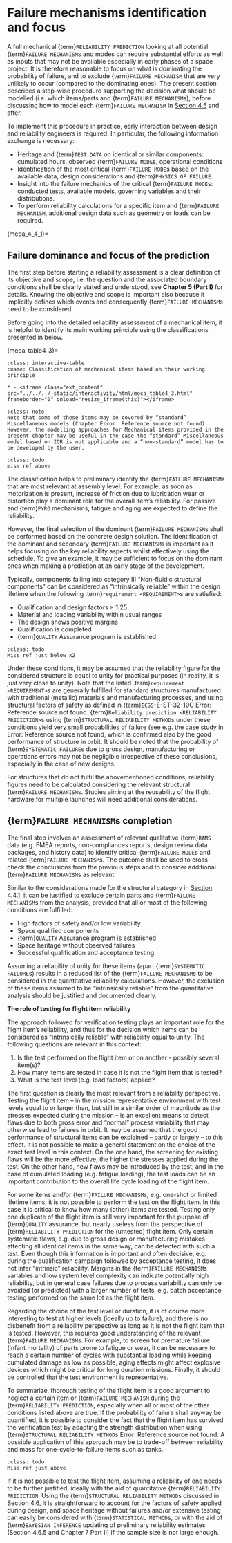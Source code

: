 # Failure mechanisms identification and focus

A full mechanical {term}`RELIABILITY PREDICTION` looking at all potential {term}`FAILURE MECHANISM`s and modes can require substantial efforts as well as inputs that may not be available especially in early phases of a space project. It is therefore reasonable to focus on what is dominating the probability of failure, and to exclude {term}`FAILURE MECHANISM` that are very unlikely to occur (compared to the dominating ones). The present section describes a step-wise procedure supporting the decision what should be modelled (i.e. which items/parts and {term}`FAILURE MECHANISM`s), before discussing how to model each {term}`FAILURE MECHANISM` in [Section 4.5](method_selection.md) and after.

To implement this procedure in practice, early interaction between design and reliability engineers is required. In particular, the following information exchange is necessary:

* Heritage and {term}`TEST DATA` on identical or similar components: cumulated hours, observed {term}`FAILURE MODE`s, operational conditions
* Identification of the most critical {term}`FAILURE MODE`s based on the available data, design considerations and {term}`PHYSICS OF FAILURE`.
* Insight into the failure mechanics of the critical {term}`FAILURE MODE`s: conducted tests, available models, governing variables and their distributions. 
* To perform reliability calculations for a specific item and {term}`FAILURE MECHANISM`, additional design data such as geometry or loads can be required.

(meca_4_4_1)=
## Failure dominance and focus of the prediction

The first step before starting a reliability assessment is a clear definition of its objective and scope, i.e. the question and the associated boundary conditions shall be clearly stated and understood, see **Chapter 5 (Part I)** for details. Knowing the objective and scope is important also because it implicitly defines which events and consequently {term}`FAILURE MECHANISM`s need to be considered.

Before going into the detailed reliability assessment of a mechanical item, it is helpful to identify its main working principle using the classifications presented in  below. 

(meca_table4_3)=
```{list-table} Classification of mechanical items based on their working principle
:class: interactive-table
:name: Classification of mechanical items based on their working principle

* - <iframe class="ext_content" src="../../../_static/interactivity/html/meca_table4_3.html" frameborder="0" onload="resize_iframe(this)"></iframe>
```


```{admonition} Note
:class: note
Note that some of these items may be covered by “standard” Miscellaneous models (Chapter Error: Reference source not found). However, the modelling approaches for Mechanical items provided in the present chapter may be useful in the case the “standard” Miscellaneous model based on IOR is not applicable and a “non-standard” model has to be developed by the user.
```

```{admonition} Todo
:class: todo
miss ref above
```

The classification helps to preliminary identify the {term}`FAILURE MECHANISM`s that are most relevant at assembly level. For example, as soon as motorization is present, increase of friction due to lubrication wear or distortion play a dominant role for the overall item’s reliability. For passive and {term}`PYRO` mechanisms, fatigue and aging are expected to define the reliability. 

However, the final selection of the dominant {term}`FAILURE MECHANISM`s shall be performed based on the concrete design solution. The identification of the dominant and secondary {term}`FAILURE MECHANISM`s is important as it helps focusing on the key reliability aspects whilst effectively using the schedule. To give an example, it may be sufficient to focus on the dominant ones when making a prediction at an early stage of the development.

Typically, components falling into category III “Non-fluidic structural components” can be considered as “intrinsically reliable” within the design lifetime when the following .term}`requirement <REQUIREMENT>`s are satisfied: 

* Qualification and design factors ≥ 1.25
* Material and loading variability within usual ranges
* The design shows positive margins
* Qualification is completed
* {term}`QUALITY` Assurance program is established

```{admonition} Todo
:class: todo
Miss ref just below x2
```

Under these conditions, it may be assumed that the reliability figure for the considered structure is equal to unity for practical purposes (in reality, it is just very close to unity). Note that the listed .term}`requirement <REQUIREMENT>`s are generally fulfilled for standard structures manufactured with traditional (metallic) materials and manufacturing processes, and using structural factors of safety as defined in {term}`ECSS`-E-ST-32-10C Error: Reference source not found. {term}`Reliability prediction <RELIABILITY PREDICTION>`s using {term}`STRUCTURAL RELIABILITY METHOD`s under these conditions yield very small probabilities of failure (see e.g. the case study in Error: Reference source not found, which is confirmed also by the good performance of structure in orbit. It should be noted that the probability of {term}`SYSTEMATIC FAILURE`s due to gross design, manufacturing or operations errors may not be negligible irrespective of these conclusions, especially in the case of new designs. 

For structures that do not fulfil the abovementioned conditions, reliability figures need to be calculated considering the relevant structural {term}`FAILURE MECHANISM`s. Studies aiming at the reusability of the flight hardware for multiple launches will need additional considerations.

## {term}`FAILURE MECHANISM`s completion

The final step involves an assessment of relevant qualitative {term}`RAMS` data (e.g. FMEA reports, non-compliances reports, design review data packages, and history data) to identify critical {term}`FAILURE MODE`s and related {term}`FAILURE MECHANISM`s. The outcome shall be used to cross-check the conclusions from the previous steps and to consider additional {term}`FAILURE MECHANISM`s as relevant.

Similar to the considerations made for the structural category in [Section 4.4.1](meca_4_4_1), it can be justified to exclude certain parts and {term}`FAILURE MECHANISM`s from the analysis, provided that all or most of the following conditions are fulfilled:

* High factors of safety and/or low variability 
* Space qualified components
* {term}`QUALITY` Assurance program is established
* Space heritage without observed failures
* Successful qualification and acceptance testing

Assuming a reliability of unity for these items (apart {term}`SYSTEMATIC FAILURE`s) results in a reduced list of the {term}`FAILURE MECHANISM`s to be considered in the quantitative reliability calculations. However, the exclusion of these items assumed to be “intrinsically reliable” from the quantitative analysis should be justified and documented clearly.

**The role of testing for flight item reliability**

The approach followed for verification testing plays an important role for the flight item’s reliability, and thus for the decision which items can be considered as “intrinsically reliable” with reliability equal to unity. The following questions are relevant in this context:

1. Is the test performed on the flight item or on another - possibly several item(s)?
2. How many items are tested in case it is not the flight item that is tested?
3. What is the test level (e.g. load factors) applied?


The first question is clearly the most relevant from a reliability perspective. Testing the flight item – in the mission representative environment with test levels equal to or larger than, but still in a similar order of magnitude as the stresses expected during the mission – is an excellent means to detect flaws due to both gross error and “normal” process variability that may otherwise lead to failures in orbit. It may be assumed that the good performance of structural items can be explained – partly or largely – to this effect. It is not possible to make a general statement on the choice of the exact test level in this context. On the one hand, the screening for existing flaws will be the more effective, the higher the stresses applied during the test. On the other hand, new flaws may be introduced by the test, and in the case of cumulated loading (e.g. fatigue loading), the test loads can be an important contribution to the overall life cycle loading of the flight item.

For some items and/or {term}`FAILURE MECHANISM`s, e.g. one-shot or limited lifetime items, it is not possible to perform the test on the flight item. In this case it is critical to know how many (other) items are tested. Testing only one duplicate of the flight item is still very important for the purpose of {term}`QUALITY` assurance, but nearly useless from the perspective of {term}`RELIABILITY PREDICTION` for the (untested) flight item. Only certain systematic flaws, e.g. due to gross design or manufacturing mistakes affecting all identical items in the same way, can be detected with such a test. Even though this information is important and often decisive, e.g. during the qualification campaign followed by acceptance testing, it does not infer “intrinsic” reliability. Margins in the {term}`FAILURE MECHANISM`s variables and low system level complexity can indicate potentially high reliability, but in general case failures due to process variability can only be avoided (or predicted) with a larger number of tests, e.g. batch acceptance testing performed on the same lot as the flight item. 

Regarding the choice of the test level or duration, it is of course more interesting to test at higher levels (ideally up to failure), and there is no disbenefit from a reliability perspective as long as it is not the flight item that is tested. However, this requires good understanding of the relevant {term}`FAILURE MECHANISM`s. For example, to screen for premature failure (infant mortality) of parts prone to fatigue or wear, it can be necessary to reach a certain number of cycles with substantial loading while keeping cumulated damage as low as possible; aging effects might affect explosive devices which might be critical for long duration missions. Finally, it should be controlled that the test environment is representative.

To summarize, thorough testing of the flight item is a good argument to neglect a certain item or {term}`FAILURE MECHANISM` during the {term}`RELIABILITY PREDICTION`, especially when all or most of the other conditions listed above are true. If the probability of failure shall anyway be quantified, it is possible to consider the fact that the flight item has survived the verification test by adapting the strength distribution when using {term}`STRUCTURAL RELIABILITY METHOD`s Error: Reference source not found. A possible application of this approach may be to trade-off between reliability and mass for one-cycle-to-failure items such as tanks.

```{admonition} Todo
:class: todo
Miss ref just above
```

If it is not possible to test the flight item, assuming a reliability of one needs to be further justified, ideally with the aid of quantitative {term}`RELIABILITY PREDICTION`. Using the {term}`STRUCTURAL RELIABILITY METHOD`s discussed in Section 4.6, it is straightforward to account for the factors of safety applied during design, and space heritage without failures and/or extensive testing can easily be considered with {term}`STATISTICAL METHOD`s, or with the aid of {term}`BAYESIAN INFERENCE` updating of preliminary reliability estimates (Section 4.6.5 and Chapter 7 Part II) if the sample size is not large enough.

